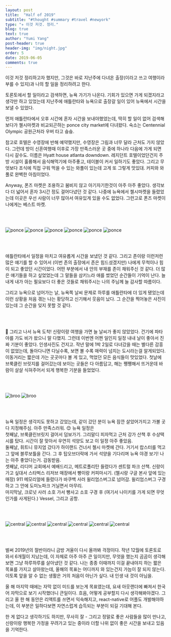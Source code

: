 ```yaml
---
layout: post
title:  "Half of 2019"
subtitle: "#thought #summary #travel #newyork"
type: "✈️ 이것 저것. 정리."
blog: true
text: true
author: "Yumi Yang"
post-header: true
header-img: "img/night.jpg"
order: 5
date: 2019-06-05
comments: true
---
```


이것 저것 정리하고자 했지만, 그것은 바로 지난주에 다녀온 출장(이라고 쓰고 여행이라 부를 수 있지)과 
나의 할 일을 정리하려고 한다.

토론토에서 할 일이라고 검색하면, 뉴욕 가기가 나온다. 기회가 있으면 가게 되겠지라고 생각만 하고 있었는데 
지난주에 애틀란타와 뉴욕으로 출장갈 일이 있어 뉴욕에서 시간을 보낼 수 있었다.

먼저 애틀란타에서 오후 시간에 혼자 시간을 보내야했었는데, 딱히 할 일이 없어 검색해보다가 첼시마켓과 비교되곤하는 
ponce city market에 다녀왔다. 숙소는 Centennial Olympic 공원근처라 우버 타고 슝슝. 

참고로 호텔은 수영장에 반해 예약했지만, 수영장은 그림과 너무 달라 근처도 가지 않았다. 그런데 방이 신혼여행때 이후로 
가장 만족스러운 곳 중에 하나라 다음에 가게 되면 다시 갈수도. 이름은 Hyatt house atlanta downdown. 
레지던트 호텔이었던건지 주방 시설이 훌륭해서 음식해먹기에 아주좋고, 테이블이 커서 일하기도 좋았다. 
그리고 무엇보다 조식에 직접 구워 먹을 수 있는 와풀이 있는데 고게 또 그렇게 맛있대. 
커피와 와풀로 완벽한 아침이었다.

Anyway, 폰즈 마켓은 조용하고 붐비지 않고 아기자기한것이 아주 아주 좋았다. 생각보다 더 넓어서 혼자 3시간 정도 걸어다녔던 것 같다. 나중에 뉴욕에서 첼시마켓을 들렸었는데 이곳은 우선 사람이 너무 많아서 여유있게 있을 수도 없었다. 
그런고로 폰즈 마켓이 나에게는 베스트 마켓.

<br/><br/>

![ponce](img/ponce1.JPG "Ponce entrance")
![ponce](img/R0001061.JPG)
![ponce](img/R0001080.JPG)
![ponce](img/R0001093.JPG)
![ponce](img/R0001108.JPG)
![ponce](img/R0001114.JPG)


<br/><br/>

애틀란타에서 일정을 마치고 여유롭게 시간을 보냈던 것 같다. 그리고 존이랑 이런저런 많은 얘기를 할 수 있어서 
(이번 존의 출장에서 존은 힘드셨겠지만) 나에게 무척이나 힘이 되고 좋았던 시간이었다. 
어떤 부분에서 내 안의 부재를 존이 채워주신 것 같다. 더 많은 얘기들을 하고 싶었었는데 그 말들을 삼키느라 애를 썼었던 
순간들이 기억이 난다. 늘 내게 내가 아는 필요보다 더 좋은 것들로 채워주시는 나의 주님께 늘 감사할 따름이다.

그리고 뉴욕으로 넘어가는 날, 뉴욕쪽 날씨 문제로 하루를 애틀란타에 더 있게 됐었는데 이런 상황을 처음 겪는 나는 
황당하고 신기해서 웃음이 났다. 그 순간을 찍어놓은 사진이 있는데 그 순간을 잊지 못할 것 같다.


<br/><br/>


🗽 그리고 나서 뉴욕 도착! 신랑이랑 여행을 가면 늘 날씨가 좋지 않았었다. 건기에 파타야를 가도 비가 왔으니 말 다했지. 
그런데 이번엔 어쩐 일인지 일정 내내 날이 좋아서 진짜 기분이 좋았다. 인생사진도 건지고. 
작년 말에 1박 2일로 다녀갔을 때는 별다른 감흥이 없었는데, 돌아다니면 다닐수록, 보면 볼 수록 매력이 넘치는 도시라는걸 
알게되었다. 이동거리는 짧은데 가는 곳곳마다 볼 게 있고, 먹었던 모든 음식들이 맛있었다. 
첫날에 브룩클린 브릿지를 걸어갔는데 보이는 곳들은 다 아름답고, 해는 쨍쨍해서 뜨거운데 바람이 살살 식혀주어서 
되게 행복한 기분을 들었었다.  

<br/><br/>

![broo](img/R0001422.JPG)
![broo](img/R0001425.JPG)

<br/><br/>


뉴욕 일정은 생각지도 못하고 갔었는데, 같이 갔던 분이 뉴욕 잠깐 살았어가지고 가볼 곳 다 지정해주심. 아주 만족스러워. 😊 
뉴욕 일정은 <br/>
첫째날, 브룩클린브릿지 걸어서 덤보가기. 그리말디 피자먹고 근처 강가 산책 후 수상택시를 탔다.
시간이 잘 맞아서 우연히 석양도 보고 이 일정 아주 좋았음. <br/>
둘째날, 휘트니 뮤지엄 갔다가 하이랜드 건너서 첼시 마켓에 간다. 거기서 랍스터를 먹고 그 앞에 블루보틀을 간다. 
그 후 탑오브더락에 가서 석양을 기다리며 뉴욕 야경 보기! 나는 아주 좋았다는거. 감동받음. <br/>
셋째날, 리디머 교회에서 예배드리고, 메트로폴리탄 들렸다가 센트럴 파크 산책. 신랑이 가고 싶대서 스타벅스 리저브 매장에서 빵이랑 커피마시기. (첼시랑 구글 본사 앞에 있는 매장) 911 메모리얼에 들렸다가 바쿠백 사러 윌리엄스버그로 넘어감. 
윌리엄스버그 구경하고 그 안에 도미노파크 거닐면서 마무리. <br/>
마지막날, 크로넛 사러 소호 가서 빵사고 소호 구경 후 (여기서 나이키를 가게 되면 무엇인가를 사게된다.) Vessel, 그리고 공항.

<br/><br/>

![central](img/R0001651.JPG)
![central](img/R0001652.JPG)
![central](img/R0001959.JPG)
![central](img/R0001937.JPG)
![central](img/R0002017.JPG)
![central](img/R0002129.JPG)

<br/><br/>

벌써 2019년의 절반이라니 금방 겨울이 다시 올까봐 걱정이다. 작년 12월에 토론토로 와서 6개월이 지났는데, 
이 자체로 아주 아주 큰 일이지만, 무엇을 했는지 곰곰이 생각해보면 그냥 하루하루를 살아냈던 것 같다. 
나는 종종 이때까지 이걸 끝내야지 하는 짧은 목표를 가지고 살아왔는데, 올해의 목표는 어디까지 와 있는건지 가늠이 잘 되지 
않는다. 이토록 앞을 알 수 없는 생활은 거의 처음이 아닌가 싶다. 내 인생 내 것이 아님을. 

올 해 마지막 때에는 자막 없이 미드를 보는게 목표였는데, 요새 아웃랜더에 빠져서 한국어 자막으로 보기 시작했더니 큰일이다. 
흐음, 어떻게 공부할지 다시 생각해봐야겠다. 그리고 올 한 해 동안은 리액트를 쓰면서 익숙해지고, react-native로 어플도 개발해야하는데, 이 부분은 일하다보면 자연스럽게 습득되는 부분이 되길 기대해 본다. 

한 게 없다고 생각하기도 하지만, 무사히 잘 - 그리고 정말로 좋은 사람들을 많이 만나고, 
신랑이랑 행복한 가정을 꾸려가고 있는 중이라 더할 나위 없이 좋은 시간을 보내고 있음을 기억한다.


